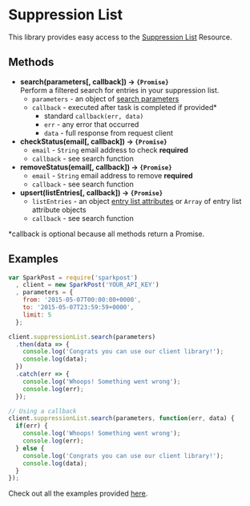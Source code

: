# Suppression List

This library provides easy access to the [Suppression List](https://developers.sparkpost.com/api/suppression-list) Resource.

## Methods
* **search(parameters[, callback]) &rarr; `{Promise}`**<br />
  Perform a filtered search for entries in your suppression list.
  * `parameters` - an object of [search parameters](https://developers.sparkpost.com/api/suppression-list#suppression-list-search-get)
  * `callback` - executed after task is completed if provided*
    * standard `callback(err, data)`
    * `err` - any error that occurred
    * `data` - full response from request client
* **checkStatus(email[, callback]) &rarr; `{Promise}`**<br />
    * `email` - `String` email address to check **required**
    * `callback` - see search function
* **removeStatus(email[, callback]) &rarr; `{Promise}`**<br />
    * `email` - `String` email address to remove **required**
    * `callback` - see search function
* **upsert(listEntries[, callback]) &rarr; `{Promise}`**<br />
    * `listEntries` - an object [entry list attributes](https://developers.sparkpost.com/api/suppression-list#header-list-entry-attributes) or `Array` of entry list attribute objects
    * `callback` - see search function

*callback is optional because all methods return a Promise.

## Examples

```javascript
var SparkPost = require('sparkpost')
  , client = new SparkPost('YOUR_API_KEY')
  , parameters = {
    from: '2015-05-07T00:00:00+0000',
    to: '2015-05-07T23:59:59+0000',
    limit: 5
  };

client.suppressionList.search(parameters)
  .then(data => {
    console.log('Congrats you can use our client library!');
    console.log(data);
  })
  .catch(err => {
    console.log('Whoops! Something went wrong');
    console.log(err);
  });

// Using a callback
client.suppressionList.search(parameters, function(err, data) {
  if(err) {
    console.log('Whoops! Something went wrong');
    console.log(err);
  } else {
    console.log('Congrats you can use our client library!');
    console.log(data);
  }
});

```

Check out all the examples provided [here](/examples/suppressionList).
